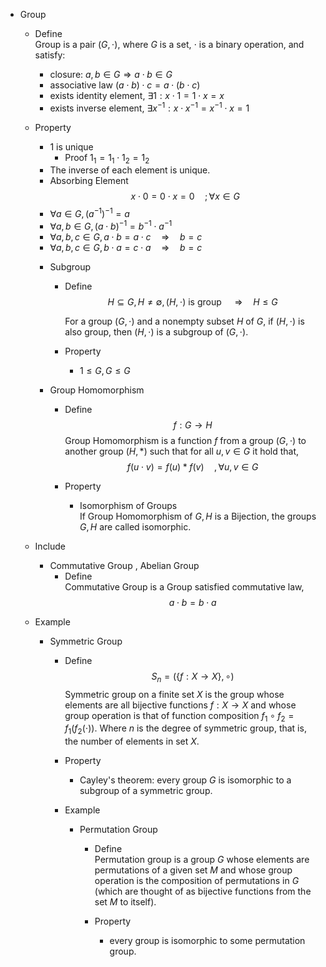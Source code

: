 * Group
  - Define  
    Group is a pair $(G, \cdot)$, where $G$ is a set, $\cdot$ is a binary operation, and satisfy:
    - closure: $a, b \in G \Rightarrow a \cdot b \in G$
    - associative law $(a \cdot b) \cdot c = a \cdot (b \cdot c)$
    - exists identity element, $\exists 1: x \cdot 1 = 1 \cdot x = x$
    - exists inverse element, $\exists x^{-1}: x \cdot x^{-1} = x^{-1} \cdot x = 1$
  
  - Property
    - $1$ is unique
      - Proof
        $1_1 = 1_1 \cdot 1_2 = 1_2$
    - The inverse of each element is unique.
    - Absorbing Element
      $$x \cdot 0 = 0 \cdot x = 0  \quad; \forall x \in G  \tag{absorbing element}$$   
    - $\forall a \in G, (a^{-1})^{-1} = a$
    - $\forall a,b \in G, (a \cdot b)^{-1} = b^{-1} \cdot a^{-1}$
    - $\forall a,b,c \in G, a\cdot b = a \cdot c  \quad\Rightarrow\quad b = c$
    - $\forall a,b,c \in G, b\cdot a = c \cdot a  \quad\Rightarrow\quad b = c$ 

    * Subgroup
      - Define  
        $$H \subseteq G, H \neq \emptyset, (H, \cdot) \text{ is group } \quad\Rightarrow\quad H \le G  \tag{Subgroup}$$  

        For a group $(G, \cdot)$ and a nonempty subset $H$ of $G$, if $(H, \cdot)$ is also group, then $(H, \cdot)$ is a subgroup of $(G, \cdot)$.

      - Property
        - $1 \le G, G \le G$

    * Group Homomorphism
      - Define
        $$f: G \to H$$
        Group Homomorphism is a function $f$ from a group $(G, \cdot)$ to another group $(H, *)$ such that for all $u, v \in G$ it hold that,
        $$f(u \cdot v) = f(u) * f(v) \quad, \forall u, v \in G$$  

      - Property
        * Isomorphism of Groups  
          If Group Homomorphism of $G, H$ is a Bijection, the groups $G, H$ are called isomorphic.

  - Include
    * Commutative Group , Abelian Group
      - Define   
        Commutative Group is a Group satisfied commutative law,
        $$a \cdot b = b \cdot a$$

  - Example 
    * Symmetric Group
      - Define  
        $$S_n = (\{f: X \to X\}, \circ)$$ 
        Symmetric group on a finite set $X$ is the group whose elements are all bijective functions $f: X \to X$ and whose group operation is that of function composition $f_1 \circ f_2 = f_1(f_2(\cdot))$. Where $n$ is the degree of symmetric group, that is, the number of elements in set $X$.

      - Property
        - Cayley's theorem: every group $G$ is isomorphic to a subgroup of a symmetric group.

      - Example 
        * Permutation Group
          - Define  
            Permutation group is a group $G$ whose elements are permutations of a given set $M$ and whose group operation is the composition of permutations in $G$ (which are thought of as bijective functions from the set $M$ to itself).  

          - Property
            - every group is isomorphic to some permutation group.
